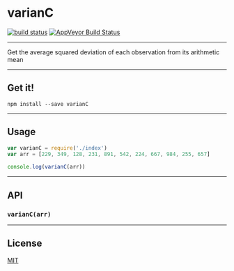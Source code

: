 # varianC

[![build status](http://img.shields.io/travis/balou9/varianC.svg?style=flat)](http://travis-ci.org/balou9/varianC) [![AppVeyor Build Status](https://ci.appveyor.com/api/projects/status/github/balou9/varianC?branch=master&svg=true)](https://ci.appveyor.com/project/balou9/varianC)

***

Get the average squared deviation of each observation from its arithmetic mean

***

## Get it!

```
npm install --save varianC
```

***

## Usage

``` js
var varianC = require('./index')
var arr = [229, 349, 128, 231, 891, 542, 224, 667, 984, 255, 657]

console.log(varianC(arr))
```

***

## API

### `varianC(arr)`

***

## License

[MIT](./license.md)
